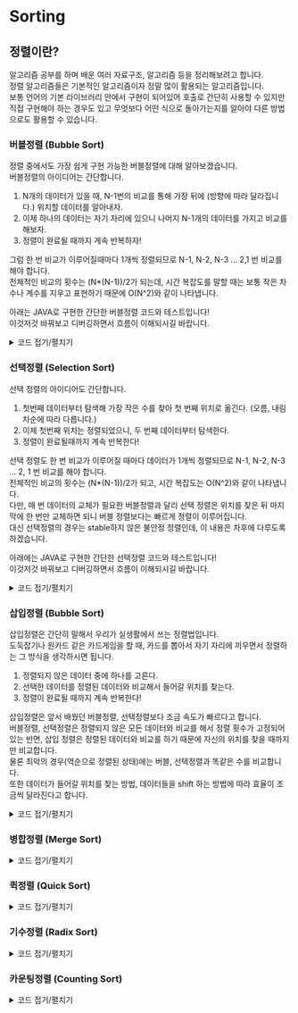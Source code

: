 # Sorting

## 정렬이란?
알고리즘 공부를 하며 배운 여러 자료구조, 알고리즘 등을 정리해보려고 합니다.   
정렬 알고리즘들은 기본적인 알고리즘이자 정말 많이 활용되는 알고리즘입니다.   
보통 언어의 기본 라이브러리 안에서 구현이 되어있어 호출로 간단히 사용할 수 있지만 직접 구현해야 하는 경우도 있고 무엇보다 어떤 식으로 돌아가는지를 알아야 다른 방법으로도 활용할 수 있습니다.   

### 버블정렬 (Bubble Sort)
정렬 중에서도 가장 쉽게 구현 가능한 버블정렬에 대해 알아보겠습니다.   
버블정렬의 아이디어는 간단합니다.    

1. N개의 데이터가 있을 때, N-1번의 비교를 통해 가장 뒤에 (방향에 따라 달라집니다.) 위치할 데이터를 알아내자.    
2. 이제 하나의 데이터는 자기 자리에 있으니 나머지 N-1개의 데이터를 가지고 비교를 해보자.   
3. 정렬이 완료될 때까지 계속 반복하자!   

그럼 한 번 비교가 이루어질때마다 1개씩 정렬되므로 N-1, N-2, N-3 ... 2,1 번 비교를 해야 합니다.   
전체적인 비교의 횟수는 (N*(N-1))/2가 되는데, 시간 복잡도를 말할 때는 보통 작은 차수나 계수를 지우고 표현하기 때문에 O(N^2)와 같이 나타냅니다.   

아래는 JAVA로 구현한 간단한 버블정렬 코드와 테스트입니다!   
이것저것 바꿔보고 디버깅하면서 흐름이 이해되시길 바랍니다.   

<details markdown="1">
<summary>코드 접기/펼치기</summary>

```Java
import java.util.Arrays;
import java.util.Random;

public class 01_sort_01_bubble {
	static int size = 100;
	static int bound = 1000;
	// 데이터의 갯수와 범위 설정

	public static void main(String[] args) {
		int[] data = new int[size];
		Random random = new Random();
		int count = 0;

		for (int i = 0; i < size; i++) {
			data[i] = random.nextInt(bound);
		}
		// 랜덤 값 넣어주기

		System.out.println(Arrays.toString(data));
		// 랜덤하게 들어간 데이터 확인

		/////////////////////// 버블정렬 구현////////////////////////////
		for (int find = size - 1; find >= 0; find--) {
			for (int now = 0; now < find; now++) {
				int next = now + 1;
				if (data[now] > data[next]) {
					int save = data[now];
					data[now] = data[next];
					data[next] = save;
				}
				count++;
			}
		}
		//////////////////////////////////////////////////////

		System.out.println(Arrays.toString(data));
		System.out.println("비교횟수 : " + count);
		// 정렬 후 데이터와 비교횟수 확인

		int[][] data2 = { { 1, 1 }, { 3, 1 }, { 5, 1 }, { 7, 1 }, { 9, 1 }, { 1, 2 }, { 2, 2 }, { 4, 2 }, { 1, 3 },
				{ 7, 2 }, { 9, 3 }, { 3, 3 }, { 4, 3 }, { 8, 3 }, { 6, 3 } };
		for (int find = 14; find >= 0; find--) {
			for (int now = 0; now < find; now++) {
				int next = now + 1;
				if (data2[now][0] > data2[next][0]) {
					int[] save = data2[now].clone();
					data2[now] = data2[next].clone();
					data2[next] = save.clone();
				}
			}
		}

		for (int i = 0; i < 15; i++) {
			System.out.printf("정렬된 수 : %d, stable: %d\n", data2[i][0], data2[i][1]);
		}
		//stable 정렬임!
	}
}
```
</details>


### 선택정렬 (Selection Sort)
선택 정렬의 아이디어도 간단합니다.

1. 첫번째 데이터부터 탐색해 가장 작은 수를 찾아 첫 번째 위치로 옮긴다. (오름, 내림차순에 따라 다릅니다.)   
2. 이제 첫번째 위치는 정렬되었으니, 두 번째 데이터부터 탐색한다.   
3. 정렬이 완료될때까지 계속 반복한다!   


선택 정렬도 한 번 비교가 이루어질 때마다 데이터가 1개씩 정렬되므로 N-1, N-2, N-3 ... 2, 1 번 비교를 해야 합니다.   
전체적인 비교의 횟수는 (N*(N-1))/2가 되고, 시간 복잡도는 O(N^2)와 같이 나타냅니다.   
다만, 매 번 데이터의 교체가 필요한 버블정렬과 달리 선택 정렬은 위치를 찾은 뒤 마지막에 한 번만 교체하면 되니 버블 정렬보다는 빠르게 정렬이 이루어집니다.   
대신 선택정렬의 경우는 stable하지 않은 불안정 정렬인데, 이 내용은 차후에 다루도록 하겠습니다.   

아래에는 JAVA로 구현한 간단한 선택정렬 코드와 테스트입니다!   
이것저것 바꿔보고 디버깅하면서 흐름이 이해되시길 바랍니다.   

<details markdown="1">
<summary>코드 접기/펼치기</summary>

```Java
import java.util.Arrays;
import java.util.Random;

public class sort_02_selection {
	static int size = 10;
	static int bound = 1000;
	// 데이터의 갯수와 범위 설정

	public static void main(String[] args) {
		int[] data = new int[size];
		Random random = new Random();
		int count = 0;

		for (int i = 0; i < size; i++) {
			data[i] = random.nextInt(bound);
		}
		// 랜덤 값 넣어주기

		System.out.println(Arrays.toString(data));
		// 랜덤하게 들어간 데이터 확인

		/////////////////////// 선택정렬 구현////////////////////////////
		for (int find = 0; find < size; find++) {
			int minIdx = find;
			for (int now = find; now < size; now++) {
				if(data[now] < data[minIdx]) {
					minIdx = now;
				}
				count++;
			}
			int save = data[find];
			data[find] = data[minIdx];
			data[minIdx] = save;
		}
		//////////////////////////////////////////////////////

		System.out.println(Arrays.toString(data));
		System.out.println("비교횟수 : " + count);
		// 정렬 후 데이터와 비교횟수 확인

		int[][] data2 = { { 1, 1 }, { 3, 1 }, { 5, 1 }, { 7, 1 }, { 9, 1 }, { 1, 2 }, { 2, 2 }, { 4, 2 }, { 1, 3 },
				{ 7, 2 }, { 9, 3 }, { 3, 3 }, { 4, 3 }, { 8, 3 }, { 6, 3 } };
		
		for (int find = 0; find < 15; find++) {
			int minIdx = find;
			for (int now = find; now < 15; now++) {
				if(data2[now][0] < data2[minIdx][0]) {
					minIdx = now;
				}
				count++;
			}
			int[] save = data2[find].clone();
			data2[find] = data2[minIdx].clone();
			data2[minIdx] = save.clone();
		}

		for (int i = 0; i < 15; i++) {
			System.out.printf("정렬된 수 : %d, stable: %d\n", data2[i][0], data2[i][1]);
		}
		// stable 정렬이 아님!
	}
}
```

</details>


### 삽입정렬 (Bubble Sort)
삽입정렬은 간단히 말해서 우리가 실생활에서 쓰는 정렬법입니다.   
도둑잡기나 원카드 같은 카드게임을 할 때, 카드를 뽑아서 자기 자리에 끼우면서 정렬하는 그 방식을 생각하시면 됩니다.   

1. 정렬되지 않은 데이터 중에 하나를 고른다.   
2. 선택한 데이터를 정렬된 데이터와 비교해서 들어갈 위치를 찾는다.    
3. 정렬이 완료될 때까지 계속 반복한다!   


삽입정렬은 앞서 배웠던 버블정렬, 선택정렬보다 조금 속도가 빠르다고 합니다.   
버블정렬, 선택정렬은 정렬되지 않은 모든 데이터와 비교를 해서 정렬 횟수가 고정되어있는 반면, 삽입 정렬은 정렬된 데이터와 비교를 하기 때문에 자신의 위치를 찾을 때까지만 비교합니다.   
물론 최악의 경우(역순으로 정렬된 상태)에는 버블, 선택정렬과 똑같은 수를 비교합니다.   
또한 데이터가 들어갈 위치를 찾는 방법, 데이터들을 shift 하는 방법에 따라 효율이 조금씩 달라진다고 합니다.   

<details markdown="1">
<summary>코드 접기/펼치기</summary>

```Java
import java.util.Arrays;
import java.util.Random;

public class sort_03_insertion {
	static int size = 10;
	static int bound = 1000;
	// 데이터의 갯수와 범위 설정

	public static void main(String[] args) {
		int[] data = new int[size];
		Random random = new Random();
		int count = 0;

		for (int i = 0; i < size; i++) {
			data[i] = random.nextInt(bound);
		}
		// 랜덤 값 넣어주기

		System.out.println(Arrays.toString(data));
		// 랜덤하게 들어간 데이터 확인

		/////////////////////// 삽입정렬 구현////////////////////////////
		for (int s = 0; s < size; s++) {
			int now = s;
			while (now > 0) {
				if(data[now] < data[now-1]) {
					int save = data[now];
					data[now] = data[now-1];
					data[now-1] = save;
				}else {
					break;
				}
				now--;
				count++;
			}
		}
		//////////////////////////////////////////////////////

		System.out.println(Arrays.toString(data));
		System.out.println("비교횟수 : " + count);
		// 정렬 후 데이터와 비교횟수 확인

		int[][] data2 = { { 1, 1 }, { 3, 1 }, { 5, 1 }, { 7, 1 }, { 9, 1 }, { 1, 2 }, { 2, 2 }, { 4, 2 }, { 1, 3 },
				{ 7, 2 }, { 9, 3 }, { 3, 3 }, { 4, 3 }, { 8, 3 }, { 6, 3 } };
		
		for (int s = 0; s < 15; s++) {
			int now = s;
			while (now > 0) {
				if(data2[now][0] < data2[now-1][0]) {
					int[] save = data2[now].clone();
					data2[now] = data2[now-1].clone();;
					data2[now-1] = save;
				}else {
					break;
				}
				now--;
				count++;
			}
		}

		for (int i = 0; i < 15; i++) {
			System.out.printf("정렬된 수 : %d, stable: %d\n", data2[i][0], data2[i][1]);
		}
		// stable 정렬이 아님!
	}
}
```

</details>

### 병합정렬 (Merge Sort)
<details markdown="1">
<summary>코드 접기/펼치기</summary>

```Java
```

</details>

### 퀵정렬 (Quick Sort)
<details markdown="1">
<summary>코드 접기/펼치기</summary>

```Java
```

</details>

### 기수정렬 (Radix Sort)
<details markdown="1">
<summary>코드 접기/펼치기</summary>

```Java
```

</details>

### 카운팅정렬 (Counting Sort)
<details markdown="1">
<summary>코드 접기/펼치기</summary>

```Java
```

</details>